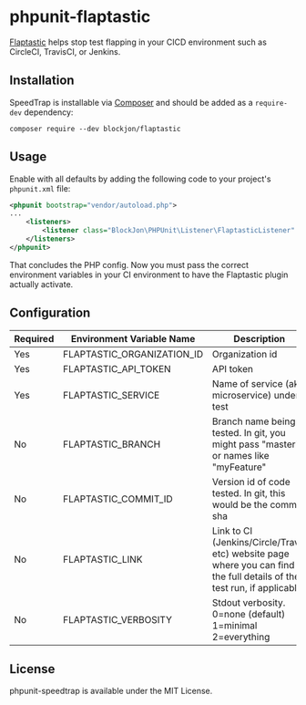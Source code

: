 # phpunit-flaptastic

[Flaptastic](https://www.flaptastic.com/) helps stop test flapping in your CICD environment such as CircleCI, TravisCI, or Jenkins.

## Installation

SpeedTrap is installable via [Composer](http://getcomposer.org) and should be added as a `require-dev` dependency:

    composer require --dev blockjon/flaptastic


## Usage

Enable with all defaults by adding the following code to your project's `phpunit.xml` file:

```xml
<phpunit bootstrap="vendor/autoload.php">
...
    <listeners>
        <listener class="BlockJon\PHPUnit\Listener\FlaptasticListener" />
    </listeners>
</phpunit>
```

That concludes the PHP config. Now you must pass the correct environment variables in your CI environment to 
have the Flaptastic plugin actually activate.

## Configuration

| Required | Environment Variable Name    | Description |
| -------- | ---------------------------- | -------------------------- |
| Yes      | FLAPTASTIC_ORGANIZATION_ID   | Organization id |
| Yes      | FLAPTASTIC_API_TOKEN         | API token |
| Yes      | FLAPTASTIC_SERVICE           | Name of service (aka microservice) under test |
| No       | FLAPTASTIC_BRANCH            | Branch name being tested. In git, you might pass "master" or names like "myFeature" |
| No       | FLAPTASTIC_COMMIT_ID         | Version id of code tested. In git, this would be the commit sha |
| No       | FLAPTASTIC_LINK              | Link to CI (Jenkins/Circle/Travis etc) website page where you can find the full details of the test run, if applicable |
| No       | FLAPTASTIC_VERBOSITY         | Stdout verbosity. 0=none (default) 1=minimal 2=everything |



## License

phpunit-speedtrap is available under the MIT License.

